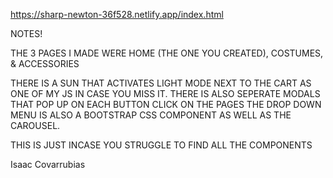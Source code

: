 https://sharp-newton-36f528.netlify.app/index.html

NOTES! 

THE 3 PAGES I MADE WERE HOME (THE ONE YOU CREATED), COSTUMES, & ACCESSORIES

THERE IS A SUN THAT ACTIVATES LIGHT MODE NEXT TO THE CART AS ONE OF MY JS IN CASE 
YOU MISS IT. THERE IS ALSO SEPERATE MODALS THAT POP UP ON EACH BUTTON CLICK ON THE PAGES 
THE DROP DOWN MENU IS ALSO A BOOTSTRAP CSS COMPONENT AS WELL AS THE CAROUSEL. 

THIS IS JUST INCASE YOU STRUGGLE TO FIND ALL THE COMPONENTS 

Isaac Covarrubias